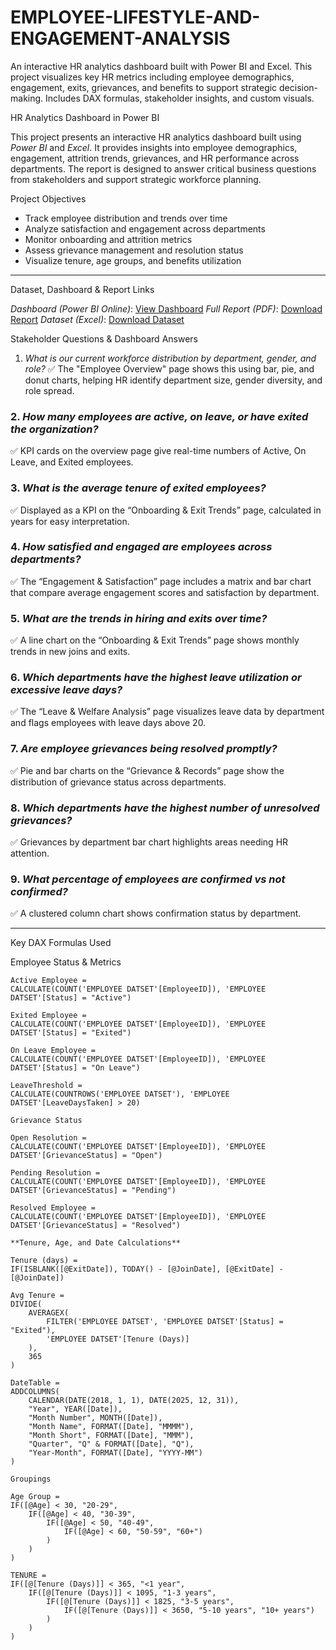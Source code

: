 # EMPLOYEE-LIFESTYLE-AND-ENGAGEMENT-ANALYSIS
An interactive HR analytics dashboard built with Power BI and Excel. This project visualizes key HR metrics including employee demographics, engagement, exits, grievances, and benefits to support strategic decision-making. Includes DAX formulas, stakeholder insights, and custom visuals.

HR Analytics Dashboard in Power BI

This project presents an interactive HR analytics dashboard built using *Power BI* and *Excel*. It provides insights into employee demographics, engagement, attrition trends, grievances, and HR performance across departments. The report is designed to answer critical business questions from stakeholders and support strategic workforce planning.

Project Objectives

- Track employee distribution and trends over time
- Analyze satisfaction and engagement across departments
- Monitor onboarding and attrition metrics
- Assess grievance management and resolution status
- Visualize tenure, age groups, and benefits utilization

---

 Dataset, Dashboard & Report Links

*Dashboard (Power BI Online)*: [View Dashboard](https://app.powerbi.com/view?r=eyJrIjoiZTk4NjA4YjAtNjM5MS00NjBmLWJhMjYtYWRkNjNhMGU4YWY2IiwidCI6ImY0MzFkYTgxLWIyYmQtNGRiNC1iNjk3LTNhOTUzYzA5MDk0NSJ9)
*Full Report (PDF)*: [Download Report](https://your-report-link.com)
*Dataset (Excel)*: [Download Dataset](https://1drv.ms/x/c/b7bce82d5399b462/EUJ-TEFDbY9EsFYFOb-MSDAB66l4vvOIzsDxWylCDoZOOA)


Stakeholder Questions & Dashboard Answers

1. *What is our current workforce distribution by department, gender, and role?*
✅ The "Employee Overview" page shows this using bar, pie, and donut charts, helping HR identify department size, gender diversity, and role spread.

### 2. *How many employees are active, on leave, or have exited the organization?*
✅ KPI cards on the overview page give real-time numbers of Active, On Leave, and Exited employees.

### 3. *What is the average tenure of exited employees?*
✅ Displayed as a KPI on the “Onboarding & Exit Trends” page, calculated in years for easy interpretation.

### 4. *How satisfied and engaged are employees across departments?*
✅ The “Engagement & Satisfaction” page includes a matrix and bar chart that compare average engagement scores and satisfaction by department.

### 5. *What are the trends in hiring and exits over time?*
✅ A line chart on the “Onboarding & Exit Trends” page shows monthly trends in new joins and exits.

### 6. *Which departments have the highest leave utilization or excessive leave days?*
✅ The “Leave & Welfare Analysis” page visualizes leave data by department and flags employees with leave days above 20.

### 7. *Are employee grievances being resolved promptly?*
✅ Pie and bar charts on the “Grievance & Records” page show the distribution of grievance status across departments.

### 8. *Which departments have the highest number of unresolved grievances?*
✅ Grievances by department bar chart highlights areas needing HR attention.

### 9. *What percentage of employees are confirmed vs not confirmed?*
✅ A clustered column chart shows confirmation status by department.

---
Key DAX Formulas Used

Employee Status & Metrics
```dax
Active Employee = 
CALCULATE(COUNT('EMPLOYEE DATSET'[EmployeeID]), 'EMPLOYEE DATSET'[Status] = "Active")

Exited Employee = 
CALCULATE(COUNT('EMPLOYEE DATSET'[EmployeeID]), 'EMPLOYEE DATSET'[Status] = "Exited")

On Leave Employee = 
CALCULATE(COUNT('EMPLOYEE DATSET'[EmployeeID]), 'EMPLOYEE DATSET'[Status] = "On Leave")

LeaveThreshold = 
CALCULATE(COUNTROWS('EMPLOYEE DATSET'), 'EMPLOYEE DATSET'[LeaveDaysTaken] > 20)

Grievance Status

Open Resolution = 
CALCULATE(COUNT('EMPLOYEE DATSET'[EmployeeID]), 'EMPLOYEE DATSET'[GrievanceStatus] = "Open")

Pending Resolution = 
CALCULATE(COUNT('EMPLOYEE DATSET'[EmployeeID]), 'EMPLOYEE DATSET'[GrievanceStatus] = "Pending")

Resolved Employee = 
CALCULATE(COUNT('EMPLOYEE DATSET'[EmployeeID]), 'EMPLOYEE DATSET'[GrievanceStatus] = "Resolved")

**Tenure, Age, and Date Calculations**

Tenure (days) = 
IF(ISBLANK([@ExitDate]), TODAY() - [@JoinDate], [@ExitDate] - [@JoinDate])

Avg Tenure = 
DIVIDE(
    AVERAGEX(
        FILTER('EMPLOYEE DATSET', 'EMPLOYEE DATSET'[Status] = "Exited"), 
        'EMPLOYEE DATSET'[Tenure (Days)]
    ), 
    365
)

DateTable = 
ADDCOLUMNS(
    CALENDAR(DATE(2018, 1, 1), DATE(2025, 12, 31)),
    "Year", YEAR([Date]),
    "Month Number", MONTH([Date]),
    "Month Name", FORMAT([Date], "MMMM"),
    "Month Short", FORMAT([Date], "MMM"),
    "Quarter", "Q" & FORMAT([Date], "Q"),
    "Year-Month", FORMAT([Date], "YYYY-MM")
)

Groupings

Age Group = 
IF([@Age] < 30, "20-29", 
    IF([@Age] < 40, "30-39", 
        IF([@Age] < 50, "40-49", 
            IF([@Age] < 60, "50-59", "60+")
        )
    )
)

TENURE = 
IF([@[Tenure (Days)]] < 365, "<1 year", 
    IF([@[Tenure (Days)]] < 1095, "1-3 years", 
        IF([@[Tenure (Days)]] < 1825, "3-5 years", 
            IF([@[Tenure (Days)]] < 3650, "5-10 years", "10+ years")
        )
    )
)
